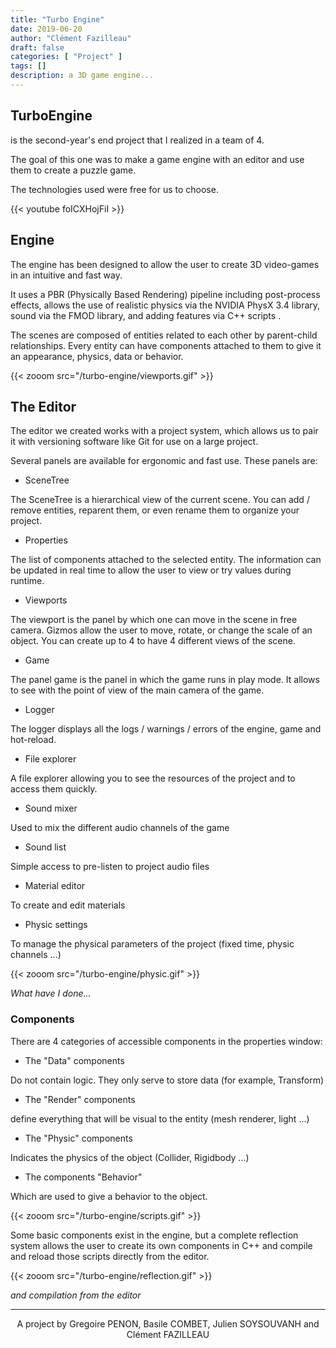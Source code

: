 ```yaml
---
title: "Turbo Engine"
date: 2019-06-20
author: "Clément Fazilleau"
draft: false
categories: [ "Project" ]
tags: []
description: a 3D game engine...
---
```

## TurboEngine

is the second-year's end project that I realized in a team of 4.

The goal of this one was to make a game engine with an editor and use them to create a puzzle game.

The technologies used were free for us to choose.

{{< youtube foICXHojFiI >}}

## Engine

The engine has been designed to allow the user to create 3D video-games in an intuitive and fast way.

It uses a PBR (Physically Based Rendering) pipeline including post-process effects, allows the use of realistic physics via the NVIDIA PhysX 3.4 library, sound via the FMOD library, and adding features via C++ scripts .

The scenes are composed of entities related to each other by parent-child relationships.
Every entity can have components attached to them to give it an appearance, physics, data or behavior.

{{< zooom src="/turbo-engine/viewports.gif" >}}

## The Editor

The editor we created works with a project system, which allows us to pair it with versioning software like Git for use on a large project.

Several panels are available for ergonomic and fast use. These panels are:

- SceneTree

The SceneTree is a hierarchical view of the current scene. You can add / remove entities, reparent them, or even rename them to organize your project.

- Properties

The list of components attached to the selected entity. The information can be updated in real time to allow the user to view or try values ​​during runtime.

- Viewports

The viewport is the panel by which one can move in the scene in free camera. Gizmos allow the user to move, rotate, or change the scale of an object. You can create up to 4 to have 4 different views of the scene.

- Game

The panel game is the panel in which the game runs in play mode. It allows to see with the point of view of the main camera of the game.

- Logger

The logger displays all the logs / warnings / errors of the engine, game and hot-reload.

- File explorer

A file explorer allowing you to see the resources of the project and to access them quickly.

- Sound mixer

Used to mix the different audio channels of the game

- Sound list

Simple access to pre-listen to project audio files

- Material editor

To create and edit materials

- Physic settings

To manage the physical parameters of the project (fixed time, physic channels ...)

{{< zooom src="/turbo-engine/physic.gif" >}}

*What have I done...*

### Components

There are 4 categories of accessible components in the properties window:

- The "Data" components

Do not contain logic. They only serve to store data (for example, Transform)

- The "Render" components

define everything that will be visual to the entity (mesh renderer, light ...)

- The "Physic" components

Indicates the physics of the object (Collider, Rigidbody ...)

- The components "Behavior"

Which are used to give a behavior to the object.

{{< zooom src="/turbo-engine/scripts.gif" >}}

Some basic components exist in the engine, but a complete reflection system allows the user to create its own components in C++ and compile and reload those scripts directly from the editor.

{{< zooom src="/turbo-engine/reflection.gif" >}}

*and compilation from the editor*

------

<div align="center">A project by Gregoire PENON, Basile COMBET, Julien SOYSOUVANH and Clément FAZILLEAU</div>